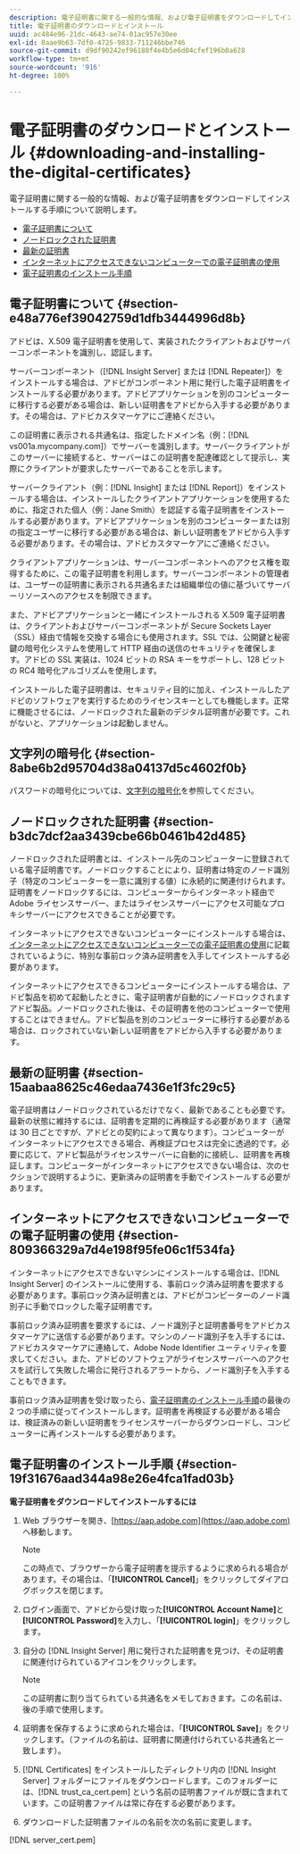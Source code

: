 ```yaml
---
description: 電子証明書に関する一般的な情報、および電子証明書をダウンロードしてインストールする手順について説明します。
title: 電子証明書のダウンロードとインストール
uuid: ac484e96-21dc-4643-ae74-01ac957e30ee
exl-id: 8aae9b63-7df0-4725-9833-711246bbe746
source-git-commit: d9df90242ef96188f4e4b5e6d04cfef196b0a628
workflow-type: tm+mt
source-wordcount: '916'
ht-degree: 100%

---
```


# 電子証明書のダウンロードとインストール {#downloading-and-installing-the-digital-certificates}

電子証明書に関する一般的な情報、および電子証明書をダウンロードしてインストールする手順について説明します。

* [電子証明書について](../../../../../home/c-inst-svr/c-install-ins-svr/t-install-proc-inst-svr-dpu/c-dnld-dgtl-cert/c-dnld-dgtl-cert.md#section-e48a776ef39042759d1dfb3444996d8b)
* [ノードロックされた証明書](../../../../../home/c-inst-svr/c-install-ins-svr/t-install-proc-inst-svr-dpu/c-dnld-dgtl-cert/c-dnld-dgtl-cert.md#section-b3dc7dcf2aa3439cbe66b0461b42d485)
* [最新の証明書](../../../../../home/c-inst-svr/c-install-ins-svr/t-install-proc-inst-svr-dpu/c-dnld-dgtl-cert/c-dnld-dgtl-cert.md#section-15aabaa8625c46edaa7436e1f3fc29c5)
* [インターネットにアクセスできないコンピューターでの電子証明書の使用](../../../../../home/c-inst-svr/c-install-ins-svr/t-install-proc-inst-svr-dpu/c-dnld-dgtl-cert/c-dnld-dgtl-cert.md#section-809366329a7d4e198f95fe06c1f534fa)
* [電子証明書のインストール手順](../../../../../home/c-inst-svr/c-install-ins-svr/t-install-proc-inst-svr-dpu/c-dnld-dgtl-cert/c-dnld-dgtl-cert.md#section-19f31676aad344a98e26e4fca1fad03b)

## 電子証明書について {#section-e48a776ef39042759d1dfb3444996d8b}

アドビは、X.509 電子証明書を使用して、実装されたクライアントおよびサーバーコンポーネントを識別し、認証します。

サーバーコンポーネント（[!DNL Insight Server] または [!DNL Repeater]）をインストールする場合は、アドビがコンポーネント用に発行した電子証明書をインストールする必要があります。アドビアプリケーションを別のコンピューターに移行する必要がある場合は、新しい証明書をアドビから入手する必要があります。その場合は、アドビカスタマーケアにご連絡ください。

この証明書に表示される共通名は、指定したドメイン名（例：[!DNL vs001a.mycompany.com]）でサーバーを識別します。サーバークライアントがこのサーバーに接続すると、サーバーはこの証明書を配達確認として提示し、実際にクライアントが要求したサーバーであることを示します。

サーバークライアント（例：[!DNL Insight] または [!DNL Report]）をインストールする場合は、インストールしたクライアントアプリケーションを使用するために、指定された個人（例：Jane Smith）を認証する電子証明書をインストールする必要があります。アドビアプリケーションを別のコンピューターまたは別の指定ユーザーに移行する必要がある場合は、新しい証明書をアドビから入手する必要があります。その場合は、アドビカスタマーケアにご連絡ください。

クライアントアプリケーションは、サーバーコンポーネントへのアクセス権を取得するために、この電子証明書を利用します。サーバーコンポーネントの管理者は、ユーザーの証明書に表示される共通名または組織単位の値に基づいてサーバーリソースへのアクセスを制限できます。

また、アドビアプリケーションと一緒にインストールされる X.509 電子証明書は、クライアントおよびサーバーコンポーネントが Secure Sockets Layer（SSL）経由で情報を交換する場合にも使用されます。SSL では、公開鍵と秘密鍵の暗号化システムを使用して HTTP 経由の送信のセキュリティを確保します。アドビの SSL 実装は、1024 ビットの RSA キーをサポートし、128 ビットの RC4 暗号化アルゴリズムを使用します。

インストールした電子証明書は、セキュリティ目的に加え、インストールしたアドビのソフトウェアを実行するためのライセンスキーとしても機能します。正常に機能させるには、ノードロックされた最新のデジタル証明書が必要です。これがないと、アプリケーションは起動しません。

## 文字列の暗号化 {#section-8abe6b2d95704d38a04137d5c4602f0b}

パスワードの暗号化については、[文字列の暗号化](../../../../../home/c-inst-svr/c-install-ins-svr/t-install-proc-inst-svr-dpu/c-dnld-dgtl-cert/string-encryption.md#concept-35da0b53650a4d7e82b240ad27f6d45a)を参照してください。

## ノードロックされた証明書 {#section-b3dc7dcf2aa3439cbe66b0461b42d485}

ノードロックされた証明書とは、インストール先のコンピューターに登録されている電子証明書です。ノードロックすることにより、証明書は特定のノード識別子（特定のコンピューターを一意に識別する値）に永続的に関連付けられます。証明書をノードロックするには、コンピューターからインターネット経由で Adobe ライセンスサーバー、またはライセンスサーバーにアクセス可能なプロキシサーバーにアクセスできることが必要です。

インターネットにアクセスできないコンピューターにインストールする場合は、[インターネットにアクセスできないコンピューターでの電子証明書の使用](../../../../../home/c-inst-svr/c-install-ins-svr/t-install-proc-inst-svr-dpu/c-dnld-dgtl-cert/c-dnld-dgtl-cert.md#section-809366329a7d4e198f95fe06c1f534fa)に記載されているように、特別な事前ロック済み証明書を入手してインストールする必要があります。

インターネットにアクセスできるコンピューターにインストールする場合は、アドビ製品を初めて起動したときに、電子証明書が自動的にノードロックされますアドビ製品。ノードロックされた後は、その証明書を他のコンピューターで使用することはできません。アドビ製品を別のコンピューターに移行する必要がある場合は、ロックされていない新しい証明書をアドビから入手する必要があります。

## 最新の証明書 {#section-15aabaa8625c46edaa7436e1f3fc29c5}

電子証明書はノードロックされているだけでなく、最新であることも必要です。最新の状態に維持するには、証明書を定期的に再検証する必要があります（通常は 30 日ごとですが、アドビとの契約によって異なります）。コンピューターがインターネットにアクセスできる場合、再検証プロセスは完全に透過的です。必要に応じて、アドビ製品がライセンスサーバーに自動的に接続し、証明書を再検証します。コンピューターがインターネットにアクセスできない場合は、次のセクションで説明するように、更新済みの証明書を手動でインストールする必要があります。

## インターネットにアクセスできないコンピューターでの電子証明書の使用 {#section-809366329a7d4e198f95fe06c1f534fa}

インターネットにアクセスできないマシンにインストールする場合は、[!DNL Insight Server] のインストールに使用する、事前ロック済み証明書を要求する必要があります。事前ロック済み証明書とは、アドビがコンピーターのノード識別子に手動でロックした電子証明書です。

事前ロック済み証明書を要求するには、ノード識別子と証明書番号をアドビカスタマーケアに送信する必要があります。マシンのノード識別子を入手するには、アドビカスタマーケアに連絡して、Adobe Node Identifier ユーティリティを要求してください。また、アドビのソフトウェアがライセンスサーバーへのアクセスを試行して失敗した場合に発行されるアラートから、ノード識別子を入手することもできます。

事前ロック済み証明書を受け取ったら、[電子証明書のインストール手順](../../../../../home/c-inst-svr/c-install-ins-svr/t-install-proc-inst-svr-dpu/c-dnld-dgtl-cert/c-dnld-dgtl-cert.md#section-19f31676aad344a98e26e4fca1fad03b)の最後の 2 つの手順に従ってインストールします。証明書を再検証する必要がある場合は、検証済みの新しい証明書をライセンスサーバーからダウンロードし、コンピューターに再インストールする必要があります。

## 電子証明書のインストール手順 {#section-19f31676aad344a98e26e4fca1fad03b}

**電子証明書をダウンロードしてインストールするには**

1. Web ブラウザーを開き、[https://aap.adobe.com](https://aap.adobe.com) へ移動します。

   >[!NOTE]
   >
   >この時点で、ブラウザーから電子証明書を提示するように求められる場合があります。その場合は、「**[!UICONTROL Cancel]**」をクリックしてダイアログボックスを閉じます。

1. ログイン画面で、アドビから受け取った&#x200B;**[!UICONTROL Account Name]**&#x200B;と&#x200B;**[!UICONTROL Password]**&#x200B;を入力し、「**[!UICONTROL login]**」をクリックします。

1. 自分の [!DNL Insight Server] 用に発行された証明書を見つけ、その証明書に関連付けられているアイコンをクリックします。

   >[!NOTE]
   >
   >この証明書に割り当てられている共通名をメモしておきます。この名前は、後の手順で使用します。

1. 証明書を保存するように求められた場合は、「**[!UICONTROL Save]**」をクリックします。（ファイルの名前は、証明書に関連付けられている共通名と一致します）。
1. [!DNL Certificates] をインストールしたディレクトリ内の [!DNL Insight Server] フォルダーにファイルをダウンロードします。このフォルダーには、[!DNL trust_ca_cert.pem] という名前の証明書ファイルが既に含まれています。この証明書ファイルは常に存在する必要があります。

1. ダウンロードした証明書ファイルの名前を次の名前に変更します。

[!DNL server_cert.pem]

